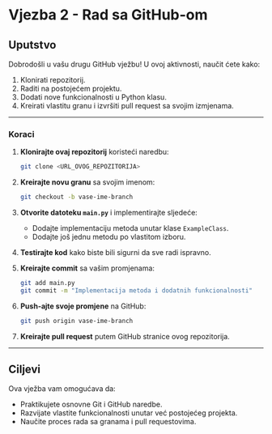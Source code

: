 # Vjezba 2 - Rad sa GitHub-om

## Uputstvo

Dobrodošli u vašu drugu GitHub vježbu! U ovoj aktivnosti, naučit ćete kako:

1. Klonirati repozitorij.
2. Raditi na postojećem projektu.
3. Dodati nove funkcionalnosti u Python klasu.
4. Kreirati vlastitu granu i izvršiti pull request sa svojim izmjenama.

---

### Koraci

1. **Klonirajte ovaj repozitorij** koristeći naredbu:
   ```bash
   git clone <URL_OVOG_REPOZITORIJA>
   ```

2. **Kreirajte novu granu** sa svojim imenom:
   ```bash
   git checkout -b vase-ime-branch
   ```

3. **Otvorite datoteku `main.py`** i implementirajte sljedeće:
   - Dodajte implementaciju metoda unutar klase `ExampleClass`.
   - Dodajte još jednu metodu po vlastitom izboru.

4. **Testirajte kod** kako biste bili sigurni da sve radi ispravno.

5. **Kreirajte commit** sa vašim promjenama:
   ```bash
   git add main.py
   git commit -m "Implementacija metoda i dodatnih funkcionalnosti"
   ```

6. **Push-ajte svoje promjene** na GitHub:
   ```bash
   git push origin vase-ime-branch
   ```

7. **Kreirajte pull request** putem GitHub stranice ovog repozitorija.

---

## Ciljevi

Ova vježba vam omogućava da:
- Praktikujete osnovne Git i GitHub naredbe.
- Razvijate vlastite funkcionalnosti unutar već postojećeg projekta.
- Naučite proces rada sa granama i pull requestovima.
